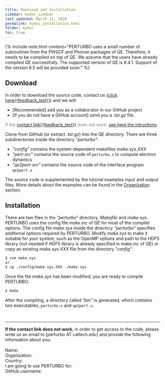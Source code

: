 ```yaml
---
title: Download and Installation
sidebar: mydoc_sidebar
last_updated: March 13, 2020
permalink: mydoc_installation.html
folder: mydoc
toc: true
---
```


<head>
<link rel="stylesheet" href="css/my_style.css">
</head>

{% include note.html content="PERTURBO uses a small number of subroutines from the PWSCF and Phonon packages of QE. Therefore, it needs to be compiled on top of QE. We assume that the users have already compiled QE successfully. The supported version of QE is 6.4.1. Support of the version 6.5 will be provided soon." %}


## Download

In order to download the source code, contact us
(<a class="email" title="{{site.download_title}}" href="#" onclick="javascript:window.location='mailto:{{site.feedback_email}}?subject={{site.feedback_subject_line}} &body={{site.feedback_body}}' ">click here{{feedback_text}}</a>) and we will:

- [Recommended] add you as a collaborator in our GitHub project
- [If you do not have a GitHub account] send you a _.tar.gz_ file.

<p style="color:gray">If the <a class="email" title="{{site.download_title}}" href="#" onclick="javascript:window.location='mailto:{{site.feedback_email}}?subject={{site.feedback_subject_line}} &body={{site.feedback_body}}' ">contact link{{feedback_text}}</a> does not work, <a href="#contact_box">see here the intructions</a>.</p>

<!--
Perturbo is distributed as a gzipped tar file, e.g. _perturbo-x.x.tar.gz_ (x.x is the version number). 
Download _perturbo-x.x.tar.gz_ and move it into the QE directory. 
Change into the QE directory and unpack it


```bash
$ cd <Quantum Espresso directory>
$ tar -xvzf perturbo-x.x.tar.gz
```

which creates a directory containing the source files, utitlities, documentation, and examples. 
Change into the directory _"perturbo-x.x"_.

```bash
$ cd perturbo-x.x
```
-->

Clone from GitHub (or extract _.tar.gz_) into the QE directory.
There are three subdirectories inside the directory _"perturbo"_:

* _"config"_ contains the system-dependent makefiles _make.sys.XXX_
* _"pert-src"_ contains the source code of `perturbo.x` to compute electron dynamics 
* _"qe2pert-src"_ contains the source code of the interface program `qe2pert.x`

<!--
* _"examples"_ has input files for examples and tutorials on `perturbo.x` and `qe2pert.x`
-->

The source code is supplemented by the tutorial examples input and output files. More details about the examples can be found in the [Organization](mydoc_org.html) section.

## Installation
There are two files in the _"perturbo"_ directory, _Makefile_ and _make.sys_. PERTURBO uses the config file _make.inc_ of QE for most of the compiler options. The config file _make.sys_ inside the directory _“perturbo”_ specifies additional options required by PERTURBO.
Modify _make.sys_ to make it suitable for your system, such as the OpenMP options and path to the HDF5 library (not needed if HDF5 library is already specified in make.inc of QE) or copy an existing _make.sys.XXX_ file from the directory _"config"_.

```bash
$ vim make.sys
or 
$ cp ./config/make.sys.XXX ./make.sys
```

Once the file _make.sys_ has been modified, you are ready to compile PERTURBO.

```bash
$ make
```

After the compiling, a directory called _"bin"_ is generated, which contains two executables, `perturbo.x` and `qe2pert.x`.

<br>
<hr>

<a name="contact_box">
<div class="my_code_box">
<b>If the contact link does not work</b>, in order to get access to the code, please write us an email to <link rel="stylesheet" href="css/my_style.css"><link rel="stylesheet" href="css/my_style.css">[perturbo AT caltech.edu] and provide the following information about you:
<br><br>
Name: 
<br>
Organization: 
<br>
Country:
<br>
I am going to use PERTURBO for: 
<br>
GitHub username:
<br>
</div>

